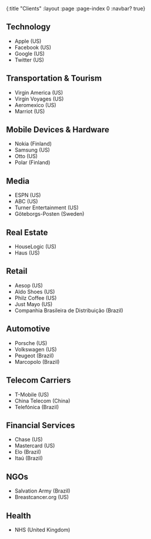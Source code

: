 {:title "Clients"
 :layout :page
 :page-index 0
 :navbar? true}

## Technology

* Apple (US)
* Facebook (US)
* Google (US)
* Twitter (US)

## Transportation & Tourism

* Virgin America (US)
* Virgin Voyages (US)
* Aeromexico (US)
* Marriot (US)

## Mobile Devices & Hardware

* Nokia (Finland)
* Samsung (US)
* Otto (US)
* Polar (Finland)

## Media

* ESPN (US)
* ABC (US)
* Turner Entertainment (US)
* Göteborgs-Posten (Sweden)

## Real Estate

* HouseLogic (US)
* Haus (US)

## Retail

* Aesop (US)
* Aldo Shoes (US)
* Philz Coffee (US)
* Just Mayo (US)
* Companhia Brasileira de Distribuição (Brazil)

## Automotive

* Porsche (US)
* Volkswagen (US)
* Peugeot (Brazil)
* Marcopolo (Brazil)

## Telecom Carriers

* T-Mobile (US)
* China Telecom (China)
* Telefónica (Brazil)

## Financial Services

* Chase (US)
* Mastercard (US)
* Elo (Brazil)
* Itaú (Brazil)

## NGOs

* Salvation Army (Brazil)
* Breastcancer.org (US)

## Health

* NHS (United Kingdom)
